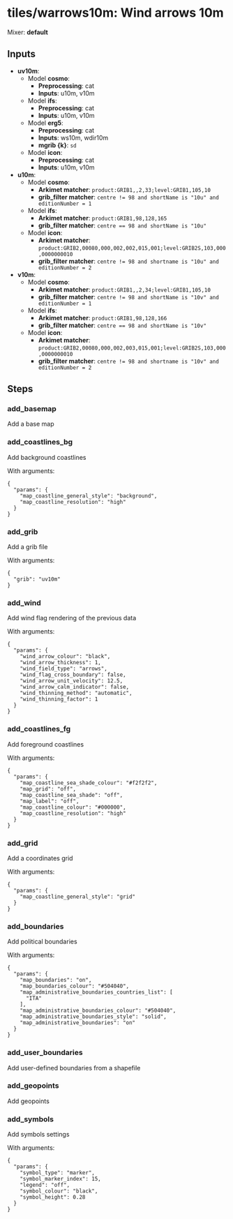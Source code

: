 # tiles/warrows10m: Wind arrows 10m

Mixer: **default**

## Inputs

* **uv10m**:
    * Model **cosmo**:
        * **Preprocessing**: cat
        * **Inputs**: u10m, v10m
    * Model **ifs**:
        * **Preprocessing**: cat
        * **Inputs**: u10m, v10m
    * Model **erg5**:
        * **Preprocessing**: cat
        * **Inputs**: ws10m, wdir10m
        * **mgrib {k}**: `sd`
    * Model **icon**:
        * **Preprocessing**: cat
        * **Inputs**: u10m, v10m
* **u10m**:
    * Model **cosmo**:
        * **Arkimet matcher**: `product:GRIB1,,2,33;level:GRIB1,105,10`
        * **grib_filter matcher**: `centre != 98 and shortName is "10u" and editionNumber = 1`
    * Model **ifs**:
        * **Arkimet matcher**: `product:GRIB1,98,128,165`
        * **grib_filter matcher**: `centre == 98 and shortName is "10u"`
    * Model **icon**:
        * **Arkimet matcher**: `product:GRIB2,00080,000,002,002,015,001;level:GRIB2S,103,000,0000000010`
        * **grib_filter matcher**: `centre != 98 and shortname is "10u" and editionNumber = 2`
* **v10m**:
    * Model **cosmo**:
        * **Arkimet matcher**: `product:GRIB1,,2,34;level:GRIB1,105,10`
        * **grib_filter matcher**: `centre != 98 and shortName is "10v" and editionNumber = 1`
    * Model **ifs**:
        * **Arkimet matcher**: `product:GRIB1,98,128,166`
        * **grib_filter matcher**: `centre == 98 and shortName is "10v"`
    * Model **icon**:
        * **Arkimet matcher**: `product:GRIB2,00080,000,002,003,015,001;level:GRIB2S,103,000,0000000010`
        * **grib_filter matcher**: `centre != 98 and shortname is "10v" and editionNumber = 2`

## Steps

### add_basemap

Add a base map


### add_coastlines_bg

Add background coastlines

With arguments:
```
{
  "params": {
    "map_coastline_general_style": "background",
    "map_coastline_resolution": "high"
  }
}
```

### add_grib

Add a grib file

With arguments:
```
{
  "grib": "uv10m"
}
```

### add_wind

Add wind flag rendering of the previous data

With arguments:
```
{
  "params": {
    "wind_arrow_colour": "black",
    "wind_arrow_thickness": 1,
    "wind_field_type": "arrows",
    "wind_flag_cross_boundary": false,
    "wind_arrow_unit_velocity": 12.5,
    "wind_arrow_calm_indicator": false,
    "wind_thinning_method": "automatic",
    "wind_thinning_factor": 1
  }
}
```

### add_coastlines_fg

Add foreground coastlines

With arguments:
```
{
  "params": {
    "map_coastline_sea_shade_colour": "#f2f2f2",
    "map_grid": "off",
    "map_coastline_sea_shade": "off",
    "map_label": "off",
    "map_coastline_colour": "#000000",
    "map_coastline_resolution": "high"
  }
}
```

### add_grid

Add a coordinates grid

With arguments:
```
{
  "params": {
    "map_coastline_general_style": "grid"
  }
}
```

### add_boundaries

Add political boundaries

With arguments:
```
{
  "params": {
    "map_boundaries": "on",
    "map_boundaries_colour": "#504040",
    "map_administrative_boundaries_countries_list": [
      "ITA"
    ],
    "map_administrative_boundaries_colour": "#504040",
    "map_administrative_boundaries_style": "solid",
    "map_administrative_boundaries": "on"
  }
}
```

### add_user_boundaries

Add user-defined boundaries from a shapefile


### add_geopoints

Add geopoints


### add_symbols

Add symbols settings

With arguments:
```
{
  "params": {
    "symbol_type": "marker",
    "symbol_marker_index": 15,
    "legend": "off",
    "symbol_colour": "black",
    "symbol_height": 0.28
  }
}
```

